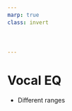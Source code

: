 ```yaml
---
marp: true
class: invert



---
```


<style scoped>
img{
    display:none;
}

</style>


# Vocal EQ

* Different ranges


![bg right 80% hue-rota](assets/vocal_eq_secrets.PNG)
